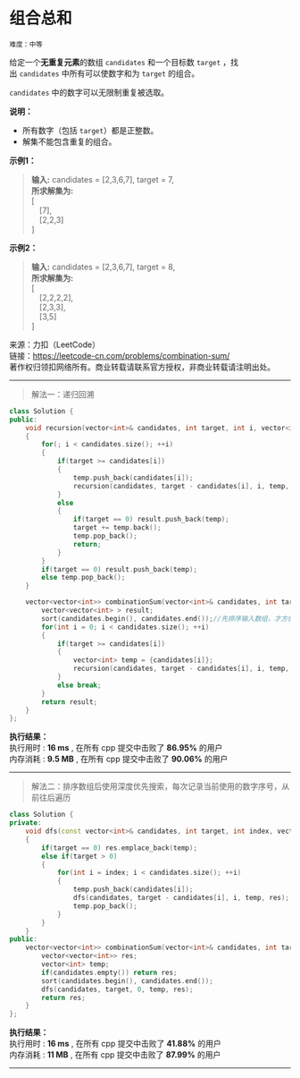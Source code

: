 # 组合总和 #  
`难度：中等` 
 
给定一个**无重复元素**的数组 `candidates` 和一个目标数 `target` ，找出 `candidates` 中所有可以使数字和为 `target` 的组合。

`candidates` 中的数字可以无限制重复被选取。  

**说明：**  
- 所有数字（包括 `target`）都是正整数。  
- 解集不能包含重复的组合。   

**示例1：**  
>**输入:** candidates = [2,3,6,7], target = 7,  
>**所求解集为:**  
>[  
>&emsp;[7],  
>&emsp;[2,2,3]  
>]

**示例2：**  
>**输入:** candidates = [2,3,6,7], target = 8,  
>**所求解集为:**  
>[  
>&emsp;[2,2,2,2],  
>&emsp;[2,3,3],  
>&emsp;[3,5]  
>]

来源：力扣（LeetCode）  
链接：https://leetcode-cn.com/problems/combination-sum/  
著作权归领扣网络所有。商业转载请联系官方授权，非商业转载请注明出处。  

---  
>解法一：递归回溯  

```C++
class Solution {
public:
    void recursion(vector<int>& candidates, int target, int i, vector<int>& temp, vector<vector<int> >& result)
    {
        for(; i < candidates.size(); ++i)
        {
            if(target >= candidates[i])
            {
                temp.push_back(candidates[i]);
                recursion(candidates, target - candidates[i], i, temp, result);
            }
            else
            {
                if(target == 0) result.push_back(temp);
                target += temp.back();
                temp.pop_back();
                return;
            }
        }
        if(target == 0) result.push_back(temp);
        else temp.pop_back();
    }

    vector<vector<int>> combinationSum(vector<int>& candidates, int target) {
        vector<vector<int> > result;
        sort(candidates.begin(), candidates.end());//先排序输入数组，才方便后续的处理
        for(int i = 0; i < candidates.size(); ++i)
        {
            if(target >= candidates[i])
            {
                vector<int> temp = {candidates[i]};
                recursion(candidates, target - candidates[i], i, temp, result);
            }
            else break;
        }
        return result;
    }
};
```  

**执行结果：**  
执行用时 : **16 ms** , 在所有 cpp 提交中击败了 **86.95%** 的用户  
内存消耗 : **9.5 MB** , 在所有 cpp 提交中击败了 **90.06%** 的用户  

---  
>解法二：排序数组后使用深度优先搜索，每次记录当前使用的数字序号，从前往后遍历  

```C++  
class Solution {
private:
    void dfs(const vector<int>& candidates, int target, int index, vector<int>& temp, vector<vector<int>>& res)
    {
        if(target == 0) res.emplace_back(temp);
        else if(target > 0)
        {
            for(int i = index; i < candidates.size(); ++i)
            {
                temp.push_back(candidates[i]);
                dfs(candidates, target - candidates[i], i, temp, res);
                temp.pop_back();
            }
        }
    }
public:
    vector<vector<int>> combinationSum(vector<int>& candidates, int target) {
        vector<vector<int>> res;
        vector<int> temp;
        if(candidates.empty()) return res;
        sort(candidates.begin(), candidates.end());
        dfs(candidates, target, 0, temp, res);
        return res;
    }
};
```  

**执行结果：**  
执行用时 : **16 ms** , 在所有 cpp 提交中击败了 **41.88%** 的用户  
内存消耗 : **11 MB** , 在所有 cpp 提交中击败了 **87.99%** 的用户  

---  
